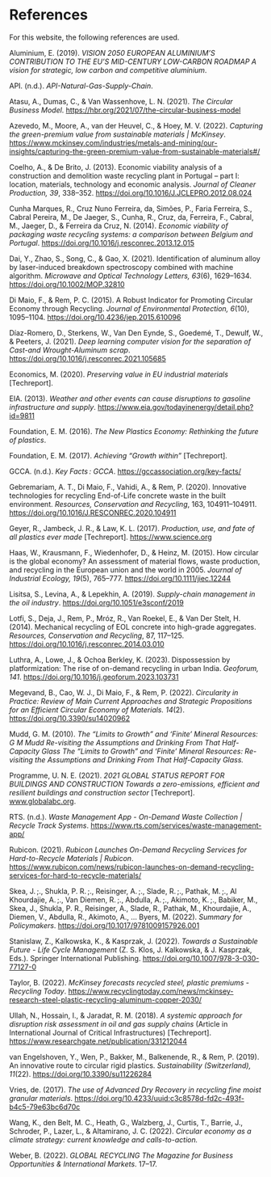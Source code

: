 # References

For this website, the following references are used.

Aluminium, E. (2019). *VISION 2050 EUROPEAN ALUMINIUM’S CONTRIBUTION TO THE EU’S MID-CENTURY LOW-CARBON ROADMAP A vision for strategic, low carbon and competitive aluminium*.

API. (n.d.). *API-Natural-Gas-Supply-Chain*.

Atasu, A., Dumas, C., & Van Wassenhove, L. N. (2021). *The Circular Business Model*. https://hbr.org/2021/07/the-circular-business-model

Azevedo, M., Moore, A., van der Heuvel, C., & Hoey, M. V. (2022). *Capturing the green-premium value from sustainable materials | McKinsey*. https://www.mckinsey.com/industries/metals-and-mining/our-insights/capturing-the-green-premium-value-from-sustainable-materials#/

Coelho, A., & De Brito, J. (2013). Economic viability analysis of a construction and demolition waste recycling plant in Portugal – part I: location, materials, technology and economic analysis. *Journal of Cleaner Production, 39*, 338–352. https://doi.org/10.1016/J.JCLEPRO.2012.08.024

Cunha Marques, R., Cruz Nuno Ferreira, da, Simões, P., Faria Ferreira, S., Cabral Pereira, M., De Jaeger, S., Cunha, R., Cruz, da, Ferreira, F., Cabral, M., Jaeger, D., & Ferreira da Cruz, N. (2014). *Economic viability of packaging waste recycling systems: a comparison between Belgium and Portugal*. https://doi.org/10.1016/j.resconrec.2013.12.015

Dai, Y., Zhao, S., Song, C., & Gao, X. (2021). Identification of aluminum alloy by laser-induced breakdown spectroscopy combined with machine algorithm. *Microwave and Optical Technology Letters, 63*(6), 1629–1634. https://doi.org/10.1002/MOP.32810

Di Maio, F., & Rem, P. C. (2015). A Robust Indicator for Promoting Circular Economy through Recycling. *Journal of Environmental Protection, 6*(10), 1095–1104. https://doi.org/10.4236/jep.2015.610096

Díaz-Romero, D., Sterkens, W., Van Den Eynde, S., Goedemé, T., Dewulf, W., & Peeters, J. (2021). *Deep learning computer vision for the separation of Cast-and Wrought-Aluminum scrap*. https://doi.org/10.1016/j.resconrec.2021.105685

Economics, M. (2020). *Preserving value in EU industrial materials* [Techreport].

EIA. (2013). *Weather and other events can cause disruptions to gasoline infrastructure and supply*. https://www.eia.gov/todayinenergy/detail.php?id=9811

Foundation, E. M. (2016). *The New Plastics Economy: Rethinking the future of plastics*.

Foundation, E. M. (2017). *Achieving “Growth within”* [Techreport].

GCCA. (n.d.). *Key Facts : GCCA*. https://gccassociation.org/key-facts/

Gebremariam, A. T., Di Maio, F., Vahidi, A., & Rem, P. (2020). Innovative technologies for recycling End-of-Life concrete waste in the built environment. *Resources, Conservation and Recycling*, 163, 104911–104911. https://doi.org/10.1016/J.RESCONREC.2020.104911

Geyer, R., Jambeck, J. R., & Law, K. L. (2017). *Production, use, and fate of all plastics ever made* [Techreport]. https://www.science.org

Haas, W., Krausmann, F., Wiedenhofer, D., & Heinz, M. (2015). How circular is the global economy? An assessment of material flows, waste production, and recycling in the European union and the world in 2005. *Journal of Industrial Ecology, 19*(5), 765–777. https://doi.org/10.1111/jiec.12244

Lisitsa, S., Levina, A., & Lepekhin, A. (2019). *Supply-chain management in the oil industry*. https://doi.org/10.1051/e3sconf/2019

Lotfi, S., Deja, J., Rem, P., Mróz, R., Van Roekel, E., & Van Der Stelt, H. (2014). Mechanical recycling of EOL concrete into high-grade aggregates. *Resources, Conservation and Recycling*, 87, 117–125. https://doi.org/10.1016/j.resconrec.2014.03.010

Luthra, A., Lowe, J., & Ochoa Berkley, K. (2023). Dispossession by platformization: The rise of on-demand recycling in urban India. *Geoforum, 141*. https://doi.org/10.1016/j.geoforum.2023.103731

Megevand, B., Cao, W. J., Di Maio, F., & Rem, P. (2022). *Circularity in Practice: Review of Main Current Approaches and Strategic Propositions for an Efficient Circular Economy of Materials. 14*(2). https://doi.org/10.3390/su14020962

Mudd, G. M. (2010). *The “Limits to Growth” and ‘Finite’ Mineral Resources: G M Mudd Re-visiting the Assumptions and Drinking From That Half-Capacity Glass The “Limits to Growth” and ‘Finite’ Mineral Resources: Re-visiting the Assumptions and Drinking From That Half-Capacity Glass.*

Programme, U. N. E. (2021). *2021 GLOBAL STATUS REPORT FOR BUILDINGS AND CONSTRUCTION Towards a zero-emissions, efficient and resilient buildings and construction sector* [Techreport]. www.globalabc.org.

RTS. (n.d.). *Waste Management App - On-Demand Waste Collection | Recycle Track Systems*. https://www.rts.com/services/waste-management-app/

Rubicon. (2021). *Rubicon Launches On-Demand Recycling Services for Hard-to-Recycle Materials | Rubicon*. https://www.rubicon.com/news/rubicon-launches-on-demand-recycling-services-for-hard-to-recycle-materials/

Skea, J. ;., Shukla, P. R. ;., Reisinger, A. ;., Slade, R. ;., Pathak, M. ;., Al Khourdajie, A. ;., Van Diemen, R. ;., Abdulla, A. ;., Akimoto, K. ;., Babiker, M., Skea, J., Shukla, P. R., Reisinger, A., Slade, R., Pathak, M., Khourdajie, A., Diemen, V., Abdulla, R., Akimoto, A., … Byers, M. (2022). *Summary for Policymakers*. https://doi.org/10.1017/9781009157926.001

Stanislaw, Z., Kalkowska, K., & Kasprzak, J. (2022). *Towards a Sustainable Future - Life Cycle Management* (Z. S. Klos, J. Kalkowska, & J. Kasprzak, Eds.). Springer International Publishing. https://doi.org/10.1007/978-3-030-77127-0

Taylor, B. (2022). *McKinsey forecasts recycled steel, plastic premiums - Recycling Today*. https://www.recyclingtoday.com/news/mckinsey-research-steel-plastic-recycling-aluminum-copper-2030/

Ullah, N., Hossain, I., & Jaradat, R. M. (2018). *A systemic approach for disruption risk assessment in oil and gas supply chains* (Article in International Journal of Critical Infrastructures) [Techreport]. https://www.researchgate.net/publication/331212044

van Engelshoven, Y., Wen, P., Bakker, M., Balkenende, R., & Rem, P. (2019). An innovative route to circular rigid plastics. *Sustainability (Switzerland), 11*(22). https://doi.org/10.3390/su11226284

Vries, de. (2017). *The use of Advanced Dry Recovery in recycling fine moist granular materials*. https://doi.org/10.4233/uuid:c3c8578d-fd2c-493f-b4c5-79e63bc6d70c

Wang, K., den Belt, M. C., Heath, G., Walzberg, J., Curtis, T., Barrie, J., Schroder, P., Lazer, L., & Altamirano, J. C. (2022). *Circular economy as a climate strategy: current knowledge and calls-to-action.*

Weber, B. (2022). *GLOBAL RECYCLING The Magazine for Business Opportunities & International Markets*. 17–17.

